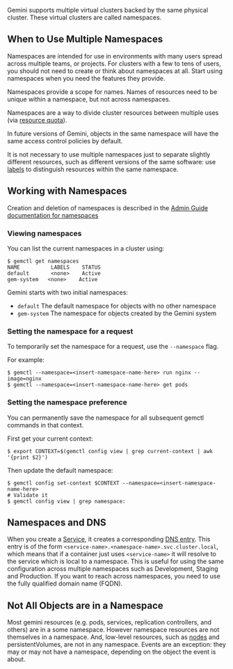 ---
---

Gemini supports multiple virtual clusters backed by the same physical cluster.
These virtual clusters are called namespaces.

## When to Use Multiple Namespaces

Namespaces are intended for use in environments with many users spread across multiple
teams, or projects.  For clusters with a few to tens of users, you should not
need to create or think about namespaces at all.  Start using namespaces when you
need the features they provide.

Namespaces provide a scope for names.  Names of resources need to be unique within a namespace, but not across namespaces.

Namespaces are a way to divide cluster resources between multiple uses (via [resource quota](/docs/admin/resourcequota/)).

In future versions of Gemini, objects in the same namespace will have the same
access control policies by default.

It is not necessary to use multiple namespaces just to separate slightly different
resources, such as different versions of the same software: use [labels](/docs/user-guide/labels) to distinguish
resources within the same namespace.

## Working with Namespaces

Creation and deletion of namespaces is described in the [Admin Guide documentation
for namespaces](/docs/admin/namespaces)

### Viewing namespaces

You can list the current namespaces in a cluster using:

```shell
$ gemctl get namespaces
NAME          LABELS    STATUS
default       <none>    Active
gem-system   <none>    Active
```

Gemini starts with two initial namespaces:

   * `default` The default namespace for objects with no other namespace
   * `gem-system` The namespace for objects created by the Gemini system

### Setting the namespace for a request

To temporarily set the namespace for a request, use the `--namespace` flag.

For example:

```shell
$ gemctl --namespace=<insert-namespace-name-here> run nginx --image=nginx
$ gemctl --namespace=<insert-namespace-name-here> get pods
```

### Setting the namespace preference

You can permanently save the namespace for all subsequent gemctl commands in that
context.

First get your current context:

```shell
$ export CONTEXT=$(gemctl config view | grep current-context | awk '{print $2}')
```

Then update the default namespace:

```shell
$ gemctl config set-context $CONTEXT --namespace=<insert-namespace-name-here>
# Validate it
$ gemctl config view | grep namespace:
```

## Namespaces and DNS

When you create a [Service](/docs/user-guide/services), it creates a corresponding [DNS entry](/docs/admin/dns).
This entry is of the form `<service-name>.<namespace-name>.svc.cluster.local`, which means
that if a container just uses `<service-name>` it will resolve to the service which
is local to a namespace.  This is useful for using the same configuration across
multiple namespaces such as Development, Staging and Production.  If you want to reach
across namespaces, you need to use the fully qualified domain name (FQDN).

## Not All Objects are in a Namespace

Most gemini resources (e.g. pods, services, replication controllers, and others) are
in a some namespace.  However namespace resources are not themselves in a namespace.
And, low-level resources, such as [nodes](/docs/admin/node) and
persistentVolumes, are not in any namespace. Events are an exception: they may or may not
have a namespace, depending on the object the event is about.
